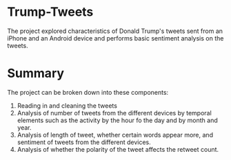 # Trump-Tweets
The project explored characteristics of Donald Trump's tweets sent from an iPhone and an Android device and performs basic sentiment analysis on the tweets. 

# Summary 
The project can be broken down into these components:
  1. Reading in and cleaning the tweets 
  2. Analysis of number of tweets from the different devices by temporal elements such as the activity by the hour fo the day and by month and year. 
  3. Analysis of length of tweet, whether certain words appear more, and sentiment of tweets from the different devices. 
  4. Analysis of whether the polarity of the tweet affects the retweet count. 

